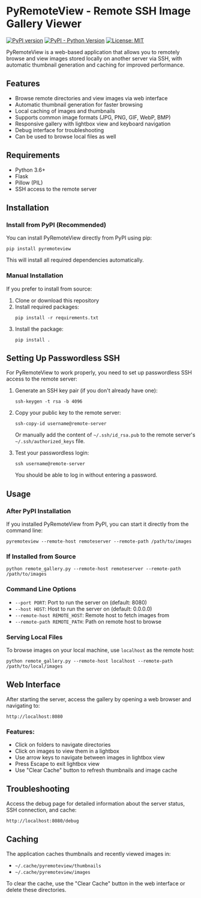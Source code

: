 # PyRemoteView - Remote SSH Image Gallery Viewer

[![PyPI version](https://badge.fury.io/py/pyremoteview.svg)](https://badge.fury.io/py/pyremoteview)
[![PyPI - Python Version](https://img.shields.io/pypi/pyversions/pyremoteview)](https://pypi.org/project/pyremoteview/)
[![License: MIT](https://img.shields.io/badge/License-MIT-yellow.svg)](https://opensource.org/licenses/MIT)

PyRemoteView is a web-based application that allows you to remotely browse and view images stored locally on another server via SSH, with automatic thumbnail generation and caching for improved performance.

## Features

- Browse remote directories and view images via web interface
- Automatic thumbnail generation for faster browsing
- Local caching of images and thumbnails
- Supports common image formats (JPG, PNG, GIF, WebP, BMP)
- Responsive gallery with lightbox view and keyboard navigation
- Debug interface for troubleshooting
- Can be used to browse local files as well

## Requirements

- Python 3.6+
- Flask
- Pillow (PIL)
- SSH access to the remote server

## Installation

### Install from PyPI (Recommended)

You can install PyRemoteView directly from PyPI using pip:

```
pip install pyremoteview
```

This will install all required dependencies automatically.

### Manual Installation

If you prefer to install from source:

1. Clone or download this repository
2. Install required packages:
   ```
   pip install -r requirements.txt
   ```
3. Install the package:
   ```
   pip install .
   ```

## Setting Up Passwordless SSH

For PyRemoteView to work properly, you need to set up passwordless SSH access to the remote server:

1. Generate an SSH key pair (if you don't already have one):
   ```
   ssh-keygen -t rsa -b 4096
   ```

2. Copy your public key to the remote server:
   ```
   ssh-copy-id username@remote-server
   ```
   Or manually add the content of `~/.ssh/id_rsa.pub` to the remote server's `~/.ssh/authorized_keys` file.

3. Test your passwordless login:
   ```
   ssh username@remote-server
   ```
   You should be able to log in without entering a password.

## Usage

### After PyPI Installation

If you installed PyRemoteView from PyPI, you can start it directly from the command line:

```
pyremoteview --remote-host remoteserver --remote-path /path/to/images
```

### If Installed from Source

```
python remote_gallery.py --remote-host remoteserver --remote-path /path/to/images
```

### Command Line Options

- `--port PORT`: Port to run the server on (default: 8080)
- `--host HOST`: Host to run the server on (default: 0.0.0.0)
- `--remote-host REMOTE_HOST`: Remote host to fetch images from
- `--remote-path REMOTE_PATH`: Path on remote host to browse

### Serving Local Files

To browse images on your local machine, use `localhost` as the remote host:

```
python remote_gallery.py --remote-host localhost --remote-path /path/to/local/images
```

## Web Interface

After starting the server, access the gallery by opening a web browser and navigating to:

```
http://localhost:8080
```

### Features:

- Click on folders to navigate directories
- Click on images to view them in a lightbox
- Use arrow keys to navigate between images in lightbox view
- Press Escape to exit lightbox view
- Use "Clear Cache" button to refresh thumbnails and image cache

## Troubleshooting

Access the debug page for detailed information about the server status, SSH connection, and cache:

```
http://localhost:8080/debug
```

## Caching

The application caches thumbnails and recently viewed images in:
- `~/.cache/pyremoteview/thumbnails`
- `~/.cache/pyremoteview/images`

To clear the cache, use the "Clear Cache" button in the web interface or delete these directories.